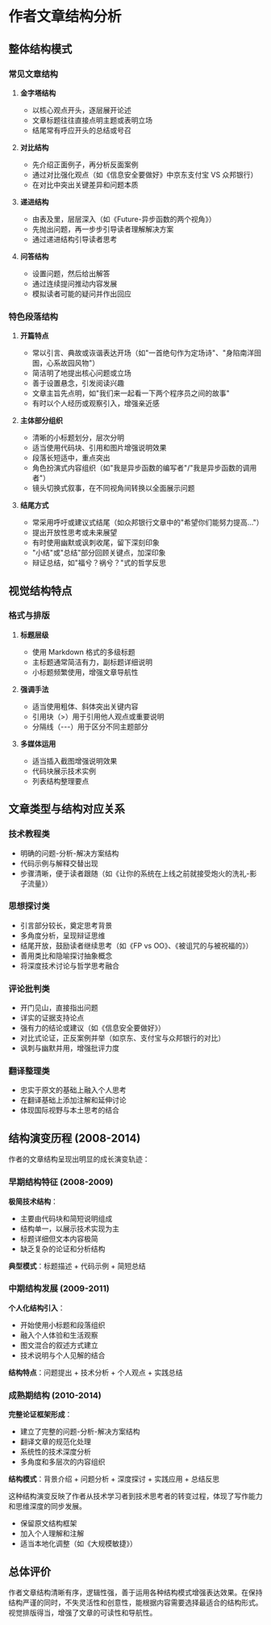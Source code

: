 # 作者文章结构分析

## 整体结构模式

### 常见文章结构

1. **金字塔结构**

   - 以核心观点开头，逐层展开论述
   - 文章标题往往直接点明主题或表明立场
   - 结尾常有呼应开头的总结或号召

2. **对比结构**

   - 先介绍正面例子，再分析反面案例
   - 通过对比强化观点（如《信息安全要做好》中京东支付宝 VS 众邦银行）
   - 在对比中突出关键差异和问题本质

3. **递进结构**

   - 由表及里，层层深入（如《Future-异步函数的两个视角》）
   - 先抛出问题，再一步步引导读者理解解决方案
   - 通过递进结构引导读者思考

4. **问答结构**
   - 设置问题，然后给出解答
   - 通过连续提问推动内容发展
   - 模拟读者可能的疑问并作出回应

### 特色段落结构

1. **开篇特点**

   - 常以引言、典故或诙谐表达开场（如"一首绝句作为定场诗"、"身陷南洋囹圄，心系故园风物"）
   - 简洁明了地提出核心问题或立场
   - 善于设置悬念，引发阅读兴趣
   - 文章主旨先点明，如"我们来一起看一下两个程序员之间的故事"
   - 有时以个人经历或观察引入，增强亲近感

2. **主体部分组织**

   - 清晰的小标题划分，层次分明
   - 适当使用代码块、引用和图片增强说明效果
   - 段落长短适中，重点突出
   - 角色扮演式内容组织（如"我是异步函数的编写者"/"我是异步函数的调用者"）
   - 镜头切换式叙事，在不同视角间转换以全面展示问题

3. **结尾方式**
   - 常采用呼吁或建议式结尾（如众邦银行文章中的"希望你们能努力提高..."）
   - 提出开放性思考或未来展望
   - 有时使用幽默或讽刺收尾，留下深刻印象
   - "小结"或"总结"部分回顾关键点，加深印象
   - 辩证总结，如"福兮？祸兮？"式的哲学反思

## 视觉结构特点

### 格式与排版

1. **标题层级**

   - 使用 Markdown 格式的多级标题
   - 主标题通常简洁有力，副标题详细说明
   - 小标题频繁使用，增强文章导航性

2. **强调手法**

   - 适当使用粗体、斜体突出关键内容
   - 引用块（>）用于引用他人观点或重要说明
   - 分隔线（---）用于区分不同主题部分

3. **多媒体运用**
   - 适当插入截图增强说明效果
   - 代码块展示技术实例
   - 列表结构整理要点

## 文章类型与结构对应关系

### 技术教程类

- 明确的问题-分析-解决方案结构
- 代码示例与解释交替出现
- 步骤清晰，便于读者跟随（如《让你的系统在上线之前就接受炮火的洗礼-影子流量》）

### 思想探讨类

- 引言部分较长，奠定思考背景
- 多角度分析，呈现辩证思维
- 结尾开放，鼓励读者继续思考（如《FP vs OO》、《被诅咒的与被祝福的》）
- 善用类比和隐喻探讨抽象概念
- 将深度技术讨论与哲学思考融合

### 评论批判类

- 开门见山，直接指出问题
- 详实的证据支持论点
- 强有力的结论或建议（如《信息安全要做好》）
- 对比式论证，正反案例并举（如京东、支付宝与众邦银行的对比）
- 讽刺与幽默并用，增强批评力度

### 翻译整理类

- 忠实于原文的基础上融入个人思考
- 在翻译基础上添加注解和延伸讨论
- 体现国际视野与本土思考的结合

## 结构演变历程 (2008-2014)

作者的文章结构呈现出明显的成长演变轨迹：

### 早期结构特征 (2008-2009)

**极简技术结构**：

- 主要由代码块和简短说明组成
- 结构单一，以展示技术实现为主
- 标题详细但文本内容极简
- 缺乏复杂的论证和分析结构

**典型模式**：标题描述 + 代码示例 + 简短总结

### 中期结构发展 (2009-2011)

**个人化结构引入**：

- 开始使用小标题和段落组织
- 融入个人体验和生活观察
- 图文混合的叙述方式建立
- 技术说明与个人见解的结合

**结构特点**：问题提出 + 技术分析 + 个人观点 + 实践总结

### 成熟期结构 (2010-2014)

**完整论证框架形成**：

- 建立了完整的问题-分析-解决方案结构
- 翻译文章的规范化处理
- 系统性的技术深度分析
- 多角度和多层次的内容组织

**结构模式**：背景介绍 + 问题分析 + 深度探讨 + 实践应用 + 总结反思

这种结构演变反映了作者从技术学习者到技术思考者的转变过程，体现了写作能力和思维深度的同步发展。

- 保留原文结构框架
- 加入个人理解和注解
- 适当本地化调整（如《大规模敏捷》）

## 总体评价

作者文章结构清晰有序，逻辑性强，善于运用各种结构模式增强表达效果。在保持结构严谨的同时，不失灵活性和创意性，能根据内容需要选择最适合的结构形式。视觉排版得当，增强了文章的可读性和导航性。
